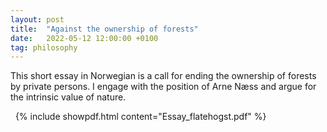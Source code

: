 ```yaml
---
layout: post
title:  "Against the ownership of forests"
date:   2022-05-12 12:00:00 +0100
tag: philosophy
---
```


This short essay in Norwegian is a call for ending the ownership of forests by private persons. I engage with the position of Arne Næss and argue for the intrinsic value of nature.

<!--more-->
&nbsp;
{% include showpdf.html content="Essay_flatehogst.pdf" %}
